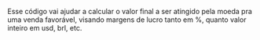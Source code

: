 Esse código vai ajudar a calcular o valor final a ser atingido pela moeda pra uma venda favorável, visando margens de lucro tanto em %, quanto valor inteiro em usd, brl, etc.